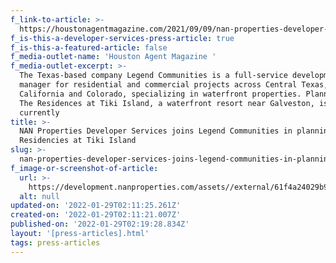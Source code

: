 ```yaml
---
f_link-to-article: >-
  https://houstonagentmagazine.com/2021/09/09/nan-properties-developer-services-legend-communities-the-residencies-at-tiki-island/
f_is-this-a-developer-services-press-article: true
f_is-this-a-featured-article: false
f_media-outlet-name: 'Houston Agent Magazine '
f_media-outlet-excerpt: >-
  The Texas-based company Legend Communities is a full-service development
  manager for residential and commercial projects across Central Texas,
  California and Colorado, specializing in waterfront properties. Planning for
  The Residences at Tiki Island, a waterfront resort near Galveston, is
  currently 
title: >-
  NAN Properties Developer Services joins Legend Communities in planning The
  Residencies at Tiki Island
slug: >-
  nan-properties-developer-services-joins-legend-communities-in-planning-the-residencies-at-tiki-island
f_image-or-screenshot-of-article:
  url: >-
    https://development.nanproperties.com/assets//external/61f4a24029b9f3813e39faa2_screen20shot202022-01-2120at2010.09.05%20AM.png
  alt: null
updated-on: '2022-01-29T02:11:25.261Z'
created-on: '2022-01-29T02:11:21.007Z'
published-on: '2022-01-29T02:19:28.834Z'
layout: '[press-articles].html'
tags: press-articles
---
```



